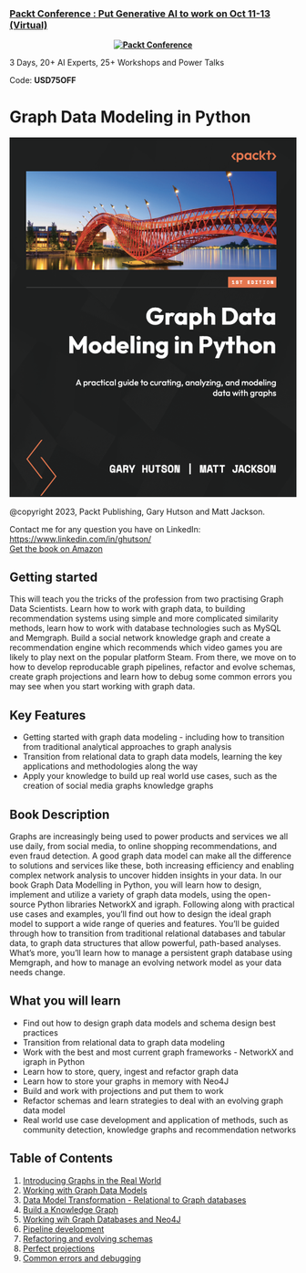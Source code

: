 
### [Packt Conference : Put Generative AI to work on Oct 11-13 (Virtual)](https://packt.link/JGIEY)

<b><p align='center'>[![Packt Conference](https://hub.packtpub.com/wp-content/uploads/2023/08/put-generative-ai-to-work-packt.png)](https://packt.link/JGIEY)</p></b> 
3 Days, 20+ AI Experts, 25+ Workshops and Power Talks 

Code: <b>USD75OFF</b>

# Graph Data Modeling in Python

<img src="fig/cover.png" alt="drawing"/>

@copyright 2023, Packt Publishing, Gary Hutson and Matt Jackson.<br>

Contact me for any question you have on LinkedIn: https://www.linkedin.com/in/ghutson/<br>
[Get the book on Amazon](https://www.amazon.co.uk/Graph-Data-Modeling-Python-practical/dp/1804618039/ref=sr_1_1?crid=3D0FAONTDPZUY&keywords=graph+data+modelling&qid=1688413307&sprefix=graph+data+modelling%2Caps%2C74&sr=8-1)


## Getting started
This will teach you the tricks of the profession from two practising Graph Data Scientists. Learn how to work with graph data, to building recommendation systems using simple and more complicated similarity methods, learn how to work with database technologies such as MySQL and Memgraph. Build a social network knowledge graph and create a recommendation engine which recommends which video games you are likely to play next on the popular platform Steam. From there, we move on to how to develop reproducable graph pipelines, refactor and evolve schemas, create graph projections and learn how to debug some common errors you may see when you start working with graph data. 

## Key Features
- Getting started with graph data modeling - including how to transition from traditional analytical approaches to graph analysis
- Transition from relational data to graph data models, learning the key applications and methodologies along the way
- Apply your knowledge to build up real world use cases, such as the creation of  social media graphs knowledge graphs

## Book Description
Graphs are increasingly being used to power products and services we all use daily, from social media, to online shopping recommendations, and even fraud detection. A good graph data model can make all the difference to solutions and services like these, both increasing efficiency and enabling complex network analysis to uncover hidden insights in your data.
In our book Graph Data Modelling in Python, you will learn how to design, implement and utilize a variety of graph data models, using the open-source Python libraries NetworkX and igraph. Following along with practical use cases and examples,  you’ll find out how to design the ideal graph model to support a wide range of queries and features. You’ll be guided through how to transition from traditional relational databases and tabular data, to graph data structures that allow powerful, path-based analyses. What’s more, you’ll learn how to manage a persistent graph database using Memgraph, and how to manage an evolving network model as your data needs change.
## What you will learn
- Find out how to design graph data models and schema design best practices
- Transition from relational data to graph data modeling
- Work with the best and most current graph frameworks - NetworkX and igraph in Python
- Learn how to store, query, ingest and refactor graph data
- Learn how to store your graphs in memory with Neo4J
- Build and work with projections and put them to work
- Refactor schemas and learn strategies to deal with an evolving graph data model
- Real world use case development and application of methods, such as community detection, knowledge graphs and recommendation networks

## Table of Contents<br>
1. [Introducing Graphs in the Real World](https://github.com/PacktPublishing/Graph-Data-Modeling-in-Python/tree/main/CH01)<br>
2. [Working with Graph Data Models](https://github.com/PacktPublishing/Graph-Data-Modeling-in-Python/tree/main/CH02)<br>
3. [Data Model Transformation - Relational to Graph databases](https://github.com/PacktPublishing/Graph-Data-Modeling-in-Python/tree/main/CH03)<br>
4. [Build a Knowledge Graph](https://github.com/PacktPublishing/Graph-Data-Modeling-in-Python/tree/main/CH04) 
5. [Working wih Graph Databases and Neo4J](https://github.com/PacktPublishing/Graph-Data-Modeling-in-Python/tree/main/CH05)
6. [Pipeline development](https://github.com/PacktPublishing/Graph-Data-Modeling-in-Python/tree/main/CH06)
7. [Refactoring and evolving schemas](https://github.com/PacktPublishing/Graph-Data-Modeling-in-Python/tree/main/CH07)
8. [Perfect projections](https://github.com/PacktPublishing/Graph-Data-Modeling-in-Python/tree/main/CH08)
9. [Common errors and debugging](https://github.com/PacktPublishing/Graph-Data-Modeling-in-Python/tree/main/CH09)
